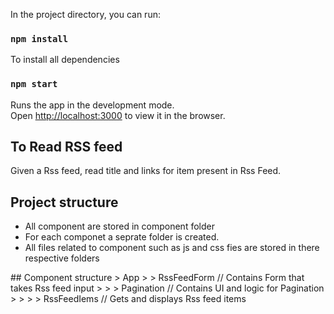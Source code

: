 In the project directory, you can run:

### `npm install`
To install all dependencies

### `npm start`

Runs the app in the development mode.<br />
Open [http://localhost:3000](http://localhost:3000) to view it in the browser.


## To Read RSS feed 
Given a Rss feed, read title and links for item present in Rss Feed.

## Project structure
<ul>
<li>All component are stored in component folder</li>
<li>For each componet a seprate folder is created.</li>
<li>All files related to component such as js and css fies are stored in there respective folders</li>
</ul>
## Component structure
> App 
> > RssFeedForm    // Contains Form that takes Rss feed input 
> > >  Pagination     // Contains UI and logic for Pagination 
> > > > RssFeedIems    // Gets and displays Rss feed items 


